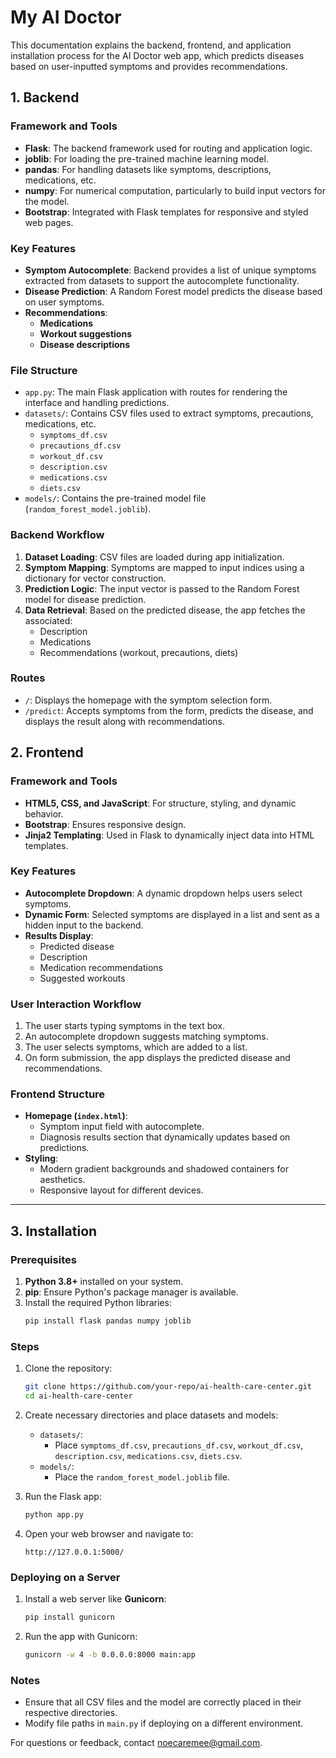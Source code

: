 # My AI Doctor

This documentation explains the backend, frontend, and application installation process for the AI Doctor web app, which predicts diseases based on user-inputted symptoms and provides recommendations.

## 1. Backend

### Framework and Tools
- **Flask**: The backend framework used for routing and application logic.
- **joblib**: For loading the pre-trained machine learning model.
- **pandas**: For handling datasets like symptoms, descriptions, medications, etc.
- **numpy**: For numerical computation, particularly to build input vectors for the model.
- **Bootstrap**: Integrated with Flask templates for responsive and styled web pages.

### Key Features
- **Symptom Autocomplete**: Backend provides a list of unique symptoms extracted from datasets to support the autocomplete functionality.
- **Disease Prediction**: A Random Forest model predicts the disease based on user symptoms.
- **Recommendations**:
  - **Medications**
  - **Workout suggestions**
  - **Disease descriptions**

### File Structure
- `app.py`: The main Flask application with routes for rendering the interface and handling predictions.
- `datasets/`: Contains CSV files used to extract symptoms, precautions, medications, etc.
  - `symptoms_df.csv`
  - `precautions_df.csv`
  - `workout_df.csv`
  - `description.csv`
  - `medications.csv`
  - `diets.csv`
- `models/`: Contains the pre-trained model file (`random_forest_model.joblib`).

### Backend Workflow
1. **Dataset Loading**: CSV files are loaded during app initialization.
2. **Symptom Mapping**: Symptoms are mapped to input indices using a dictionary for vector construction.
3. **Prediction Logic**: The input vector is passed to the Random Forest model for disease prediction.
4. **Data Retrieval**: Based on the predicted disease, the app fetches the associated:
   - Description
   - Medications
   - Recommendations (workout, precautions, diets)

### Routes
- `/`: Displays the homepage with the symptom selection form.
- `/predict`: Accepts symptoms from the form, predicts the disease, and displays the result along with recommendations.


## 2. Frontend

### Framework and Tools
- **HTML5, CSS, and JavaScript**: For structure, styling, and dynamic behavior.
- **Bootstrap**: Ensures responsive design.
- **Jinja2 Templating**: Used in Flask to dynamically inject data into HTML templates.

### Key Features
- **Autocomplete Dropdown**: A dynamic dropdown helps users select symptoms.
- **Dynamic Form**: Selected symptoms are displayed in a list and sent as a hidden input to the backend.
- **Results Display**:
  - Predicted disease
  - Description
  - Medication recommendations
  - Suggested workouts

### User Interaction Workflow
1. The user starts typing symptoms in the text box.
2. An autocomplete dropdown suggests matching symptoms.
3. The user selects symptoms, which are added to a list.
4. On form submission, the app displays the predicted disease and recommendations.

### Frontend Structure
- **Homepage (`index.html`)**:
  - Symptom input field with autocomplete.
  - Diagnosis results section that dynamically updates based on predictions.
- **Styling**:
  - Modern gradient backgrounds and shadowed containers for aesthetics.
  - Responsive layout for different devices.

---

## 3. Installation

### Prerequisites
1. **Python 3.8+** installed on your system.
2. **pip**: Ensure Python's package manager is available.
3. Install the required Python libraries:
   ```bash
   pip install flask pandas numpy joblib
   ```

### Steps
1. Clone the repository:
   ```bash
   git clone https://github.com/your-repo/ai-health-care-center.git
   cd ai-health-care-center
   ```

2. Create necessary directories and place datasets and models:
   - `datasets/`:
     - Place `symptoms_df.csv`, `precautions_df.csv`, `workout_df.csv`, `description.csv`, `medications.csv`, `diets.csv`.
   - `models/`:
     - Place the `random_forest_model.joblib` file.

3. Run the Flask app:
   ```bash
   python app.py
   ```

4. Open your web browser and navigate to:
   ```
   http://127.0.0.1:5000/
   ```

### Deploying on a Server
1. Install a web server like **Gunicorn**:
   ```bash
   pip install gunicorn
   ```
2. Run the app with Gunicorn:
   ```bash
   gunicorn -w 4 -b 0.0.0.0:8000 main:app
   ```

### Notes
- Ensure that all CSV files and the model are correctly placed in their respective directories.
- Modify file paths in `main.py` if deploying on a different environment.

For questions or feedback, contact noecaremee@gmail.com.
